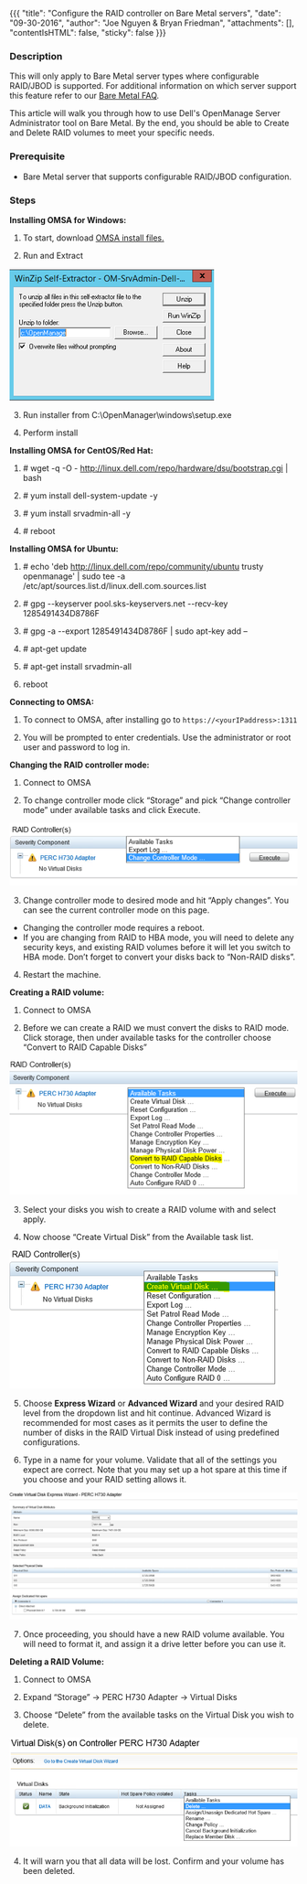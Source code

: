 
{{{
"title": "Configure the RAID controller on Bare Metal servers",
"date": "09-30-2016",
"author": "Joe Nguyen & Bryan Friedman",
"attachments": [],
"contentIsHTML": false,
"sticky": false
}}}


### Description

This will only apply to Bare Metal server types where configurable RAID/JBOD is supported. For additional information on which server support this feature refer to our [Bare Metal FAQ](bare-metal-faq.md).

This article will walk you through how to use Dell's OpenManage Server Administrator tool on Bare Metal. By the end, you should be able to Create and Delete RAID volumes to meet your specific needs.

### Prerequisite

-   Bare Metal server that supports configurable RAID/JBOD configuration.

### Steps

**Installing OMSA for Windows:**

1.  To start, download [OMSA install files.](http://www.dell.com/support/contents/us/en/04/article/Product-Support/Self-support-Knowledgebase/enterprise-resource-center/SystemsManagement/OMSA)

2.  Run and Extract

  ![](../images/bare_metal_omsa_1.png)


3.  Run installer from C:\\OpenManager\\windows\\setup.exe

4.  Perform install

**Installing OMSA for CentOS/Red Hat:**

1.  \# wget -q -O - http://linux.dell.com/repo/hardware/dsu/bootstrap.cgi | bash

2.  \# yum install dell-system-update -y

3.  \# yum install srvadmin-all -y

4.  \# reboot

**Installing OMSA for Ubuntu:**

1.  \# echo 'deb http://linux.dell.com/repo/community/ubuntu trusty openmanage' | sudo tee -a /etc/apt/sources.list.d/linux.dell.com.sources.list

2.  \# gpg --keyserver pool.sks-keyservers.net --recv-key 1285491434D8786F

3.  \# gpg -a --export 1285491434D8786F | sudo apt-key add –

4.  \# apt-get update

5.  \# apt-get install srvadmin-all

6.  reboot

**Connecting to OMSA:**

1.  To connect to OMSA, after installing go to ```https://<yourIPaddress>:1311```

2.  You will be prompted to enter credentials. Use the administrator or root user and password to log in.

**Changing the RAID controller mode:**

1.  Connect to OMSA

2.  To change controller mode click “Storage” and pick “Change controller mode” under available tasks and click Execute.

  ![](../images/bare_metal_omsa_2.png)


3.  Change controller mode to desired mode and hit “Apply changes”. You can see the current controller mode on this page.

  * Changing the controller mode requires a reboot.
  * If you are changing from RAID to HBA mode, you will need to delete any security keys, and existing RAID volumes before it will let you switch to HBA mode. Don’t forget to convert your disks back to “Non-RAID disks”.

4.  Restart the machine.

**Creating a RAID volume:**

1.  Connect to OMSA

2.  Before we can create a RAID we must convert the disks to RAID mode. Click storage, then under available tasks for the controller choose “Convert to RAID Capable Disks”

  ![](../images/bare_metal_omsa_3.png)


3.  Select your disks you wish to create a RAID volume with and select apply.

4.  Now choose “Create Virtual Disk” from the Available task list.

  ![](../images/bare_metal_omsa_4.png)

5.  Choose **Express Wizard** or **Advanced Wizard** and your desired RAID level from the dropdown list and hit continue. Advanced Wizard is recommended for most cases as it permits the user to define the number of disks in the RAID Virtual Disk instead of using predefined configurations.

6.  Type in a name for your volume. Validate that all of the settings you expect are correct. Note that you may set up a hot spare at this time if you choose and your RAID setting allows it.

  ![](../images/bare_metal_omsa_5.png)

7.  Once proceeding, you should have a new RAID volume available. You will need to format it, and assign it a drive letter before you can use it.

**Deleting a RAID Volume:**

1.  Connect to OMSA

2.  Expand “Storage” -&gt; PERC H730 Adapter -&gt; Virtual Disks

3.  Choose “Delete” from the available tasks on the Virtual Disk you wish to delete.

  ![](../images/bare_metal_omsa_6.png)

4.  It will warn you that all data will be lost. Confirm and your volume has been deleted.
